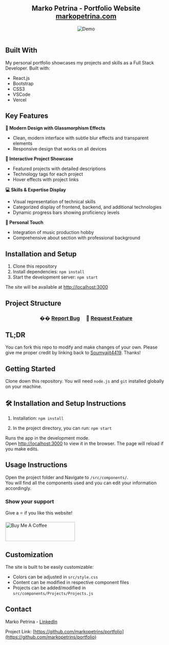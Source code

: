 <h2 align="center">
  Marko Petrina - Portfolio Website<br/>
  <a href="https://markopetrina.com" target="_blank">markopetrina.com</a>
</h2>

<div align="center">
  <img alt="Demo" src="./Images/portfolio-demo.png" />
</div>

<br/>

## Built With

My personal portfolio showcases my projects and skills as a Full Stack Developer. Built with:

- React.js
- Bootstrap
- CSS3
- VSCode
- Vercel

## Key Features

**🎨 Modern Design with Glassmorphism Effects**
- Clean, modern interface with subtle blur effects and transparent elements
- Responsive design that works on all devices

**📱 Interactive Project Showcase**
- Featured projects with detailed descriptions
- Technology tags for each project
- Hover effects with project links

**💻 Skills & Expertise Display**
- Visual representation of technical skills
- Categorized display of frontend, backend, and additional technologies
- Dynamic progress bars showing proficiency levels

**🎵 Personal Touch**
- Integration of music production hobby
- Comprehensive about section with professional background

## Installation and Setup

1. Clone this repository
2. Install dependencies: `npm install`
3. Start the development server: `npm start`

The site will be available at [http://localhost:3000](http://localhost:3000)

## Project Structure

<h3 align="center">
    ��
    <a href="https://github.com/soumyajit4419/Portfolio/issues">Report Bug</a> &nbsp; &nbsp;
    🔹
    <a href="https://github.com/soumyajit4419/Portfolio/issues">Request Feature</a>
</h3>

## TL;DR

You can fork this repo to modify and make changes of your own. Please give me proper credit by linking back to [Soumyajit4419](https://github.com/soumyajit4419/Portfolio). Thanks!

## Getting Started

Clone down this repository. You will need `node.js` and `git` installed globally on your machine.

## 🛠 Installation and Setup Instructions

1. Installation: `npm install`

2. In the project directory, you can run: `npm start`

Runs the app in the development mode.\
Open [http://localhost:3000](http://localhost:3000) to view it in the browser.
The page will reload if you make edits.

## Usage Instructions

Open the project folder and Navigate to `/src/components/`. <br/>
You will find all the components used and you can edit your information accordingly.

### Show your support

Give a ⭐ if you like this website!

<a href="https://www.buymeacoffee.com/soumyajit4419" target="_blank"><img src="https://cdn.buymeacoffee.com/buttons/v2/default-violet.png" alt="Buy Me A Coffee" height= "60px" width= "217px" ></a>

## Customization

The site is built to be easily customizable:
- Colors can be adjusted in `src/style.css`
- Content can be modified in respective component files
- Projects can be added/modified in `src/components/Projects/Projects.js`

## Contact

Marko Petrina - [LinkedIn](https://www.linkedin.com/in/marko-petrina-a89b4a261/)

Project Link: [https://github.com/markopetrins/portfolio](https://github.com/markopetrins/portfolio)

